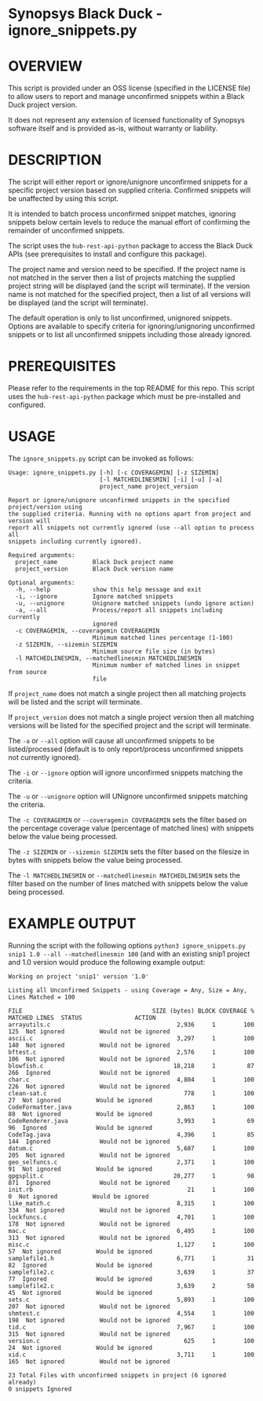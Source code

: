 # Synopsys Black Duck - ignore_snippets.py
# OVERVIEW

This script is provided under an OSS license (specified in the LICENSE file) to allow users to report and manage unconfirmed snippets within a Black Duck project version.

It does not represent any extension of licensed functionality of Synopsys software itself and is provided as-is, without warranty or liability.

# DESCRIPTION

The script will either report or ignore/unignore unconfirmed snippets for a specific project version based on supplied criteria. Confirmed snippets will be unaffected by using this script.

It is intended to batch process unconfirmed snippet matches, ignoring snippets below certain levels to reduce the manual effort of confirming the remainder of unconfirmed snippets.

The script uses the `hub-rest-api-python` package to access the Black Duck APIs (see prerequisites to install and configure this package).

The project name and version need to be specified. If the project name is not matched in the server then a list of projects matching the supplied project string will be displayed (and the script will terminate). If the version name is not matched for the specified project, then a list of all versions will be displayed (and the script will terminate).

The default operation is only to list unconfirmed, unignored snippets. Options are available to specify criteria for ignoring/unignoring unconfirmed snippets or to list all unconfirmed snippets including those already ignored.

# PREREQUISITES

Please refer to the requirements in the top README for this repo. This script uses the `hub-rest-api-python` package which must be pre-installed and configured.

# USAGE

The `ignore_snippets.py` script can be invoked as follows:

    Usage: ignore_snippets.py [-h] [-c COVERAGEMIN] [-z SIZEMIN]
                              [-l MATCHEDLINESMIN] [-i] [-u] [-a]
                              project_name project_version

    Report or ignore/unignore unconfirmed snippets in the specified project/version using
    the supplied criteria. Running with no options apart from project and version will
    report all snippets not currently ignored (use --all option to process all
    snippets including currently ignored).

    Required arguments:
      project_name          Black Duck project name
      project_version       Black Duck version name

    Optional arguments:
      -h, --help            show this help message and exit
      -i, --ignore          Ignore matched snippets
      -u, --unignore        Unignore matched snippets (undo ignore action)
      -a, --all             Process/report all snippets including currently
                            ignored
      -c COVERAGEMIN, --coveragemin COVERAGEMIN
                            Minimum matched lines percentage (1-100)
      -z SIZEMIN, --sizemin SIZEMIN
                            Minimum source file size (in bytes)
      -l MATCHEDLINESMIN, --matchedlinesmin MATCHEDLINESMIN
                            Minimum number of matched lines in snippet from source
                            file

If `project_name` does not match a single project then all matching projects will be listed and the script will terminate.

If `project_version` does not match a single project version then all matching versions will be listed for the specified project and the script will terminate.

The `-a` or `--all` option will cause all unconfirmed snippets to be listed/processed (default is to only report/process unconfirmed snippets not currently ignored).

The `-i` or `--ignore` option will ignore unconfirmed snippets matching the criteria.

The `-u` or `--unignore` option will UNignore unconfirmed snippets matching the criteria.

The `-c COVERAGEMIN` or `--coveragemin COVERAGEMIN` sets the filter based on the percentage coverage value (percentage of matched lines) with snippets below the value being processed.

The `-z SIZEMIN` or `--sizemin SIZEMIN` sets the filter based on the filesize in bytes with snippets below the value being processed.

The `-l MATCHEDLINESMIN` or `--matchedlinesmin MATCHEDLINESMIN` sets the filter based on the number of lines matched with snippets below the value being processed.

# EXAMPLE OUTPUT

Running the script with the following options `python3 ignore_snippets.py snip1 1.0 --all --matchedlinesmin 100` (and with an existing snip1 project and 1.0 version would produce the following example output:

    Working on project 'snip1' version '1.0'

    Listing all Unconfirmed Snippets - using Coverage = Any, Size = Any, Lines Matched = 100

    FILE                                     SIZE (bytes) BLOCK COVERAGE % MATCHED LINES  STATUS               ACTION              
    arrayutils.c                                    2,936     1        100           125  Not ignored          Would not be ignored
    ascii.c                                         3,297     1        100           140  Not ignored          Would not be ignored
    bftest.c                                        2,576     1        100           106  Not ignored          Would not be ignored
    blowfish.c                                     18,218     1         87           266  Ignored              Would not be ignored
    char.c                                          4,804     1        100           226  Not ignored          Would not be ignored
    clean-sat.c                                       778     1        100            27  Not ignored          Would be ignored    
    CodeFormatter.java                              2,863     1        100            88  Not ignored          Would be ignored    
    CodeRenderer.java                               3,993     1         69            96  Ignored              Would be ignored    
    CodeTag.java                                    4,396     1         85           144  Ignored              Would not be ignored
    datum.c                                         5,687     1        100           205  Not ignored          Would not be ignored
    geo_selfuncs.c                                  2,371     1        100            91  Not ignored          Would be ignored    
    gpgsplit.c                                     20,277     1         98           871  Ignored              Would not be ignored
    init.rb                                            21     1        100             0  Not ignored          Would be ignored    
    like_match.c                                    8,315     1        100           334  Not ignored          Would not be ignored
    lockfuncs.c                                     4,701     1        100           178  Not ignored          Would not be ignored
    mac.c                                           6,495     1        100           313  Not ignored          Would not be ignored
    misc.c                                          1,127     1        100            57  Not ignored          Would be ignored    
    samplefile1.h                                   6,771     1         31            82  Ignored              Would be ignored    
    samplefile2.c                                   3,639     1         37            77  Ignored              Would be ignored    
    samplefile2.c                                   3,639     2         50            45  Not ignored          Would be ignored    
    sets.c                                          5,893     1        100           207  Not ignored          Would not be ignored
    shmtest.c                                       4,554     1        100           198  Not ignored          Would not be ignored
    tid.c                                           7,967     1        100           315  Not ignored          Would not be ignored
    version.c                                         625     1        100            24  Not ignored          Would be ignored    
    xid.c                                           3,711     1        100           165  Not ignored          Would not be ignored

    23 Total Files with unconfirmed snippets in project (6 ignored already)
    0 snippets Ignored
